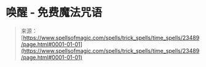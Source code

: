 <!--yml

category: 未分类

date: 2024-06-12 19:08:39

-->

# 唤醒 - 免费魔法咒语

> 来源：[https://www.spellsofmagic.com/spells/trick_spells/time_spells/23489/page.html#0001-01-01](https://www.spellsofmagic.com/spells/trick_spells/time_spells/23489/page.html#0001-01-01)
